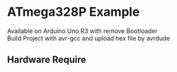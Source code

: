 # ATmega328P Example
Available on Arduino Uno R3 with remove Bootloader<br>
Build Project with avr-gcc and upload hex file by avrdude<br>
<h2>Hardware Require</h2> 
